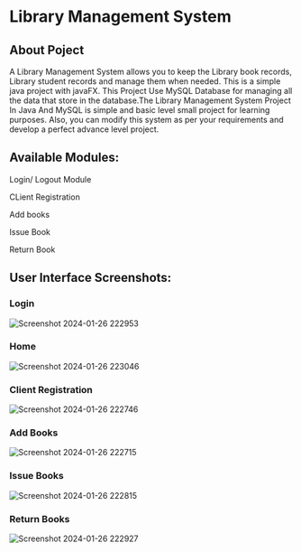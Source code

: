 # Library Management System


## About Poject
A Library Management System allows you to keep the Library book records, Library student records and manage them when needed. This is a simple java project with javaFX. This Project Use MySQL Database for managing all the data that store in the database.The Library Management System Project In Java And MySQL is simple and basic level small project for learning purposes. Also, you can modify this system as per your requirements and develop a perfect advance level project.

## Available Modules:
Login/ Logout Module

CLient Registration

Add books

Issue Book

Return Book


## User Interface Screenshots:
### Login
![Screenshot 2024-01-26 222953](https://github.com/iivak-s/Library-management-system/assets/157677800/93c79521-787e-44c4-b0a0-38566740a4c6)

### Home
![Screenshot 2024-01-26 223046](https://github.com/iivak-s/Library-management-system/assets/157677800/79157fc4-0c46-46ab-b6c2-5d0cdb433f49)

### Client Registration
![Screenshot 2024-01-26 222746](https://github.com/iivak-s/Library-management-system/assets/157677800/59ecc561-5738-45d3-ac42-4e9fdb657b09)


### Add Books 
![Screenshot 2024-01-26 222715](https://github.com/iivak-s/Library-management-system/assets/157677800/bff3fbf6-682a-44a0-afab-51b913f3e26d)

### Issue Books
![Screenshot 2024-01-26 222815](https://github.com/iivak-s/Library-management-system/assets/157677800/8de59997-9f71-47b1-8789-2ce3eb05c790)

### Return Books
![Screenshot 2024-01-26 222927](https://github.com/iivak-s/Library-management-system/assets/157677800/5b856900-8664-42dc-aa63-616456359599)

